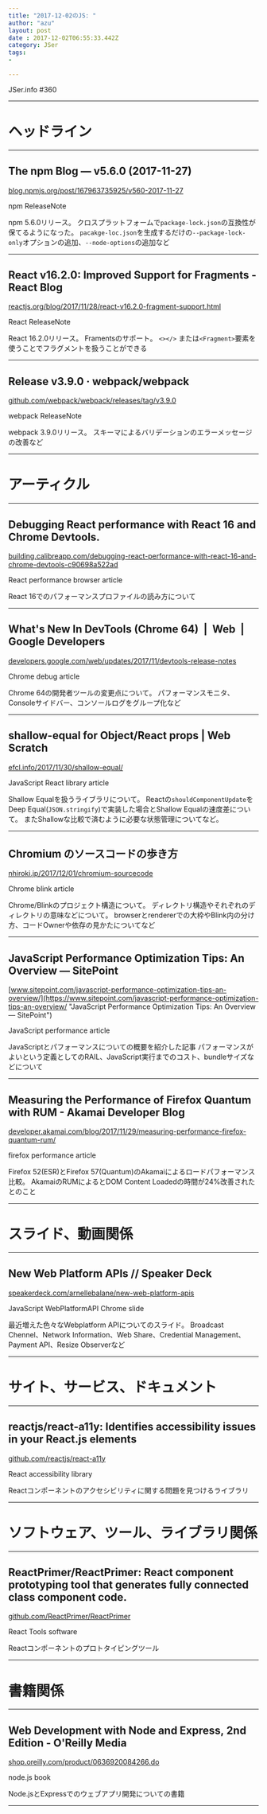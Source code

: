 ```yaml
---
title: "2017-12-02のJS: "
author: "azu"
layout: post
date : 2017-12-02T06:55:33.442Z
category: JSer
tags:
-

---
```


JSer.info #360

----

<h1 class="site-genre">ヘッドライン</h1>

----

## The npm Blog — v5.6.0 (2017-11-27)
[blog.npmjs.org/post/167963735925/v560-2017-11-27](http://blog.npmjs.org/post/167963735925/v560-2017-11-27 "The npm Blog — v5.6.0 (2017-11-27)")
<p class="jser-tags jser-tag-icon"><span class="jser-tag">npm</span> <span class="jser-tag">ReleaseNote</span></p>

npm 5.6.0リリース。
クロスプラットフォームで`package-lock.json`の互換性が保てるようになった。
`pacakge-loc.json`を生成するだけの`--package-lock-only`オプションの追加、`--node-options`の追加など


----

## React v16.2.0: Improved Support for Fragments - React Blog
[reactjs.org/blog/2017/11/28/react-v16.2.0-fragment-support.html](https://reactjs.org/blog/2017/11/28/react-v16.2.0-fragment-support.html "React v16.2.0: Improved Support for Fragments - React Blog")
<p class="jser-tags jser-tag-icon"><span class="jser-tag">React</span> <span class="jser-tag">ReleaseNote</span></p>

React 16.2.0リリース。
Framentsのサポート。
`<></>` または`<Fragment>`要素を使うことでフラグメントを扱うことができる


----

## Release v3.9.0 · webpack/webpack
[github.com/webpack/webpack/releases/tag/v3.9.0](https://github.com/webpack/webpack/releases/tag/v3.9.0 "Release v3.9.0 · webpack/webpack")
<p class="jser-tags jser-tag-icon"><span class="jser-tag">webpack</span> <span class="jser-tag">ReleaseNote</span></p>

webpack 3.9.0リリース。
スキーマによるバリデーションのエラーメッセージの改善など


----
<h1 class="site-genre">アーティクル</h1>

----

## Debugging React performance with React 16 and Chrome Devtools.
[building.calibreapp.com/debugging-react-performance-with-react-16-and-chrome-devtools-c90698a522ad](https://building.calibreapp.com/debugging-react-performance-with-react-16-and-chrome-devtools-c90698a522ad "Debugging React performance with React 16 and Chrome Devtools.")
<p class="jser-tags jser-tag-icon"><span class="jser-tag">React</span> <span class="jser-tag">performance</span> <span class="jser-tag">browser</span> <span class="jser-tag">article</span></p>

React 16でのパフォーマンスプロファイルの読み方について


----

## What's New In DevTools (Chrome 64)  |  Web  |  Google Developers
[developers.google.com/web/updates/2017/11/devtools-release-notes](https://developers.google.com/web/updates/2017/11/devtools-release-notes "What's New In DevTools (Chrome 64)  |  Web  |  Google Developers")
<p class="jser-tags jser-tag-icon"><span class="jser-tag">Chrome</span> <span class="jser-tag">debug</span> <span class="jser-tag">article</span></p>

Chrome 64の開発者ツールの変更点について。
パフォーマンスモニタ、Consoleサイドバー、コンソールログをグループ化など


----

## shallow-equal for Object/React props | Web Scratch
[efcl.info/2017/11/30/shallow-equal/](http://efcl.info/2017/11/30/shallow-equal/ "shallow-equal for Object/React props | Web Scratch")
<p class="jser-tags jser-tag-icon"><span class="jser-tag">JavaScript</span> <span class="jser-tag">React</span> <span class="jser-tag">library</span> <span class="jser-tag">article</span></p>

Shallow Equalを扱うライブラリについて。
Reactの`shouldComponentUpdate`をDeep Equal(`JSON.stringify`)で実装した場合とShallow Equalの速度差について。
またShallowな比較で済むように必要な状態管理についてなど。


----

## Chromium のソースコードの歩き方
[nhiroki.jp/2017/12/01/chromium-sourcecode](http://nhiroki.jp/2017/12/01/chromium-sourcecode "Chromium のソースコードの歩き方")
<p class="jser-tags jser-tag-icon"><span class="jser-tag">Chrome</span> <span class="jser-tag">blink</span> <span class="jser-tag">article</span></p>

Chrome/Blinkのプロジェクト構造について。
ディレクトリ構造やそれぞれのディレクトリの意味などについて。
browserとrendererでの大枠やBlink内の分け方、コードOwnerや依存の見かたについてなど


----

## JavaScript Performance Optimization Tips: An Overview — SitePoint
[www.sitepoint.com/javascript-performance-optimization-tips-an-overview/](https://www.sitepoint.com/javascript-performance-optimization-tips-an-overview/ "JavaScript Performance Optimization Tips: An Overview — SitePoint")
<p class="jser-tags jser-tag-icon"><span class="jser-tag">JavaScript</span> <span class="jser-tag">performance</span> <span class="jser-tag">article</span></p>

JavaScriptとパフォーマンスについての概要を紹介した記事
パフォーマンスがよいという定義としてのRAIL、JavaScript実行までのコスト、bundleサイズなどについて


----

## Measuring the Performance of Firefox Quantum with RUM - Akamai Developer Blog
[developer.akamai.com/blog/2017/11/29/measuring-performance-firefox-quantum-rum/](https://developer.akamai.com/blog/2017/11/29/measuring-performance-firefox-quantum-rum/ "Measuring the Performance of Firefox Quantum with RUM - Akamai Developer Blog")
<p class="jser-tags jser-tag-icon"><span class="jser-tag">firefox</span> <span class="jser-tag">performance</span> <span class="jser-tag">article</span></p>

Firefox 52(ESR)とFirefox 57(Quantum)のAkamaiによるロードパフォーマンス比較。
AkamaiのRUMによるとDOM Content Loadedの時間が24%改善されたとのこと


----
<h1 class="site-genre">スライド、動画関係</h1>

----

## New Web Platform APIs // Speaker Deck
[speakerdeck.com/arnellebalane/new-web-platform-apis](https://speakerdeck.com/arnellebalane/new-web-platform-apis "New Web Platform APIs // Speaker Deck")
<p class="jser-tags jser-tag-icon"><span class="jser-tag">JavaScript</span> <span class="jser-tag">WebPlatformAPI</span> <span class="jser-tag">Chrome</span> <span class="jser-tag">slide</span></p>

最近増えた色々なWebplatform APIについてのスライド。
Broadcast Chennel、Network Information、Web Share、Credential Management、Payment API、Resize Observerなど


----
<h1 class="site-genre">サイト、サービス、ドキュメント</h1>

----

## reactjs/react-a11y: Identifies accessibility issues in your React.js elements
[github.com/reactjs/react-a11y](https://github.com/reactjs/react-a11y "reactjs/react-a11y: Identifies accessibility issues in your React.js elements")
<p class="jser-tags jser-tag-icon"><span class="jser-tag">React</span> <span class="jser-tag">accessibility</span> <span class="jser-tag">library</span></p>

Reactコンポーネントのアクセシビリティに関する問題を見つけるライブラリ


----
<h1 class="site-genre">ソフトウェア、ツール、ライブラリ関係</h1>

----

## ReactPrimer/ReactPrimer: React component prototyping tool that generates fully connected class component code.
[github.com/ReactPrimer/ReactPrimer](https://github.com/ReactPrimer/ReactPrimer "ReactPrimer/ReactPrimer: React component prototyping tool that generates fully connected class component code.")
<p class="jser-tags jser-tag-icon"><span class="jser-tag">React</span> <span class="jser-tag">Tools</span> <span class="jser-tag">software</span></p>

Reactコンポーネントのプロトタイピングツール


----
<h1 class="site-genre">書籍関係</h1>

----

## Web Development with Node and Express, 2nd Edition - O'Reilly Media
[shop.oreilly.com/product/0636920084266.do](http://shop.oreilly.com/product/0636920084266.do "Web Development with Node and Express, 2nd Edition - O'Reilly Media")
<p class="jser-tags jser-tag-icon"><span class="jser-tag">node.js</span> <span class="jser-tag">book</span></p>

Node.jsとExpressでのウェブアプリ開発についての書籍


----
